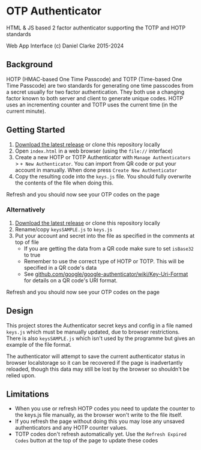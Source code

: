 # OTP Authenticator
HTML & JS based 2 factor authenticator supporting the TOTP and HOTP standards

Web App Interface (c) Daniel Clarke 2015-2024

## Background
HOTP (HMAC-based One Time Passcode) and TOTP (Time-based One Time Passcode) are two standards for generating one time passcodes from a secret usually for two factor authentication.
They both use a changing factor known to both server and client to generate unique codes. HOTP uses an incrementing counter and TOTP uses the current time (in the current minute).

## Getting Started
1. [Download the latest release](https://github.com/dcdanny/otp-authenticator/releases/latest) or clone this repository locally
2. Open `index.html` in a web browser (using the `file://` interface)
3. Create a new HOTP or TOTP Authenticator with `Manage Authenticators` > `+ New Authenticator`. You can import from QR code or put your account in manually. When done press `Create New Authenticator`
4. Copy the resulting code into the `keys.js` file. You should fully overwrite the contents of the file when doing this.

Refresh and you should now see your OTP codes on the page

### Alternatively
1. [Download the latest release](https://github.com/dcdanny/otp-authenticator/releases/latest) or clone this repository locally
2. Rename/copy `keysSAMPLE.js` to `keys.js`
3. Put your account and secret into the file as specified in the comments at top of file
	- If you are getting the data from a QR code make sure to set `isBase32` to true
	- Remember to use the correct type of HOTP or TOTP. This will be specified in a QR code's data
	- See [github.com/google/google-authenticator/wiki/Key-Uri-Format](https://github.com/google/google-authenticator/wiki/Key-Uri-Format) for details on a QR code's URI format.

Refresh and you should now see your OTP codes on the page

## Design
This project stores the Authenticator secret keys and config in a file named `keys.js` which must be manually updated, due to browser restrictions. There is also `keysSAMPLE.js` which isn't used by the programme but gives an example of the file format.

The authenticator will attempt to save the current authenticator status in browser localstorage so it can be recovered if the page is inadvertantly reloaded, though this data may still be lost by the browser so shouldn't be relied upon.

## Limitations
- When you use or refresh HOTP codes you need to update the counter to the keys.js file manually, as the browser won't write to the file itself.
- If you refresh the page without doing this you may lose any unsaved authenticators and any HOTP counter values.
- TOTP codes don't refresh automatically yet. Use the `Refresh Expired Codes` button at the top of the page to update these codes


